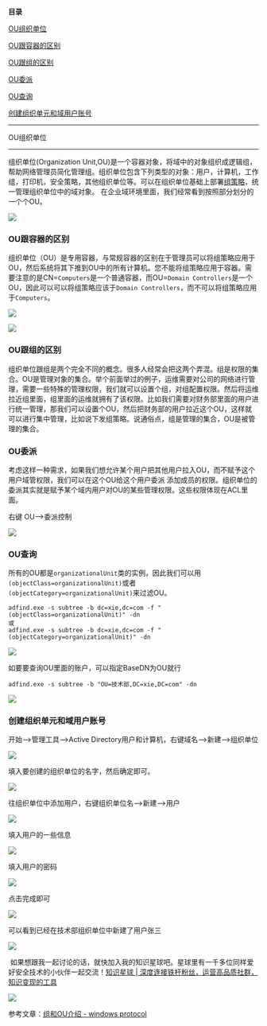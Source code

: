 **目录**

[OU组织单位](#t0 "OU组织单位")

[OU跟容器的区别](#t1 "OU跟容器的区别")

[OU跟组的区别](#t2 "OU跟组的区别")

[OU委派](#t3 "OU委派 ") 

[OU查询](#t4 "OU查询")

[创建组织单元和域用户账号](#t5 "创建组织单元和域用户账号")

* * *

OU组织单位
------

组织单位(Organization Unit,OU)是一个容器对象，将域中的对象组织成逻辑组，帮助网络管理员简化管理组。组织单位包含下列类型的对象：用户，计算机，工作组，打印机，安全策略，其他组织单位等。可以在组织单位基础上部署[组策略](https://so.csdn.net/so/search?q=%E7%BB%84%E7%AD%96%E7%95%A5&spm=1001.2101.3001.7020)，统一管理组织单位中的域对象。 在企业域环境里面，我们经常看到按照部分划分的一个个OU。

![](https://img-blog.csdnimg.cn/20210208214532239.png?x-oss-process=image/watermark,type_ZmFuZ3poZW5naGVpdGk,shadow_10,text_aHR0cHM6Ly9ibG9nLmNzZG4ubmV0L3FxXzM2MTE5MTky,size_16,color_FFFFFF,t_70)

### OU跟容器的区别

组织单位（OU）是专用容器，与常规容器的区别在于管理员可以将组策略应用于OU，然后系统将其下推到OU中的所有计算机。您不能将组策略应用于容器。需要注意的是CN=`Computers`是一个普通容器，而OU=`Domain Controllers`是一个OU，因此可以可以将组策略应该于`Domain Controllers`，而不可以将组策略应用于`Computers`。

![](https://img-blog.csdnimg.cn/20210208214832931.png?x-oss-process=image/watermark,type_ZmFuZ3poZW5naGVpdGk,shadow_10,text_aHR0cHM6Ly9ibG9nLmNzZG4ubmV0L3FxXzM2MTE5MTky,size_16,color_FFFFFF,t_70)

![](https://img-blog.csdnimg.cn/2021020821491021.png?x-oss-process=image/watermark,type_ZmFuZ3poZW5naGVpdGk,shadow_10,text_aHR0cHM6Ly9ibG9nLmNzZG4ubmV0L3FxXzM2MTE5MTky,size_16,color_FFFFFF,t_70)

### OU跟组的区别

组织单位跟组是两个完全不同的概念。很多人经常会把这两个弄混。组是权限的集合。OU是管理对象的集合。举个前面举过的例子，运维需要对公司的网络进行管理，需要一些特殊的管理权限，我们就可以设置个组，对组配置权限。然后将运维拉近组里面，组里面的运维就拥有了该权限。比如我们需要对财务部里面的用户进行统一管理，那我们可以设置个OU，然后把财务部的用户拉近这个OU，这样就可以进行集中管理，比如说下发组策略。说通俗点，组是管理的集合，OU是被管理的集合。

### OU委派 

考虑这样一种需求，如果我们想允许某个用户把其他用户拉入OU，而不赋予这个用户域管权限，我们可以在这个OU给这个用户委派 添加成员的权限。组织单位的委派其实就是赋予某个域内用户对OU的某些管理权限。这些权限体现在ACL里面。

右键 OU——>委派控制

![](https://img-blog.csdnimg.cn/20210208215150862.png?x-oss-process=image/watermark,type_ZmFuZ3poZW5naGVpdGk,shadow_10,text_aHR0cHM6Ly9ibG9nLmNzZG4ubmV0L3FxXzM2MTE5MTky,size_16,color_FFFFFF,t_70)

### OU查询

所有的OU都是`organizationalUnit`类的实例，因此我们可以用`(objectClass=organizationalUnit)`或者`(objectCategory=organizationalUnit)`来过滤OU。

```
adfind.exe -s subtree -b dc=xie,dc=com -f "(objectClass=organizationalUnit)" -dn      
或      
adfind.exe -s subtree -b dc=xie,dc=com -f "(objectCategory=organizationalUnit)" -dn
```


![](https://img-blog.csdnimg.cn/20210208215626479.png?x-oss-process=image/watermark,type_ZmFuZ3poZW5naGVpdGk,shadow_10,text_aHR0cHM6Ly9ibG9nLmNzZG4ubmV0L3FxXzM2MTE5MTky,size_16,color_FFFFFF,t_70)

如要要查询OU里面的账户，可以指定BaseDN为OU就行

```
adfind.exe -s subtree -b "OU=技术部,DC=xie,DC=com" -dn
```


![](https://img-blog.csdnimg.cn/20210208220047491.png?x-oss-process=image/watermark,type_ZmFuZ3poZW5naGVpdGk,shadow_10,text_aHR0cHM6Ly9ibG9nLmNzZG4ubmV0L3FxXzM2MTE5MTky,size_16,color_FFFFFF,t_70)

### 创建组织单元和域用户账号

开始——>管理工具——>Active Directory用户和计算机，右键域名——>新建——>组织单位

![](https://img-blog.csdnimg.cn/20210127231649148.png?x-oss-process=image/watermark,type_ZmFuZ3poZW5naGVpdGk,shadow_10,text_aHR0cHM6Ly9ibG9nLmNzZG4ubmV0L3FxXzM2MTE5MTky,size_16,color_FFFFFF,t_70)

填入要创建的组织单位的名字，然后确定即可。

![](https://img-blog.csdnimg.cn/20210127231735461.png?x-oss-process=image/watermark,type_ZmFuZ3poZW5naGVpdGk,shadow_10,text_aHR0cHM6Ly9ibG9nLmNzZG4ubmV0L3FxXzM2MTE5MTky,size_16,color_FFFFFF,t_70)

往组织单位中添加用户，右键组织单位名——>新建——>用户

![](https://img-blog.csdnimg.cn/20210127231800321.png?x-oss-process=image/watermark,type_ZmFuZ3poZW5naGVpdGk,shadow_10,text_aHR0cHM6Ly9ibG9nLmNzZG4ubmV0L3FxXzM2MTE5MTky,size_16,color_FFFFFF,t_70)

填入用户的一些信息

![](https://img-blog.csdnimg.cn/20210127231928749.png?x-oss-process=image/watermark,type_ZmFuZ3poZW5naGVpdGk,shadow_10,text_aHR0cHM6Ly9ibG9nLmNzZG4ubmV0L3FxXzM2MTE5MTky,size_16,color_FFFFFF,t_70)

填入用户的密码

![](https://img-blog.csdnimg.cn/20210127231958897.png?x-oss-process=image/watermark,type_ZmFuZ3poZW5naGVpdGk,shadow_10,text_aHR0cHM6Ly9ibG9nLmNzZG4ubmV0L3FxXzM2MTE5MTky,size_16,color_FFFFFF,t_70)

点击完成即可

![](https://img-blog.csdnimg.cn/20210127232014135.png?x-oss-process=image/watermark,type_ZmFuZ3poZW5naGVpdGk,shadow_10,text_aHR0cHM6Ly9ibG9nLmNzZG4ubmV0L3FxXzM2MTE5MTky,size_16,color_FFFFFF,t_70)

可以看到已经在技术部组织单位中新建了用户张三

![](https://img-blog.csdnimg.cn/20210127232034183.png?x-oss-process=image/watermark,type_ZmFuZ3poZW5naGVpdGk,shadow_10,text_aHR0cHM6Ly9ibG9nLmNzZG4ubmV0L3FxXzM2MTE5MTky,size_16,color_FFFFFF,t_70)

 如果想跟我一起讨论的话，就快加入我的知识星球吧。星球里有一千多位同样爱好安全技术的小伙伴一起交流！[知识星球 | 深度连接铁杆粉丝，运营高品质社群，知识变现的工具](https://wx.zsxq.com/dweb2/index/group/88514121251242 "知识星球 | 深度连接铁杆粉丝，运营高品质社群，知识变现的工具")

![](https://img-blog.csdnimg.cn/1219ed79e9ed449d85d27b732cda5ea6.jpg)

参考文章：[组和OU介绍 - windows protocol](https://daiker.gitbook.io/windows-protocol/ldap-pian/9#1-zu-jie-shao "组和OU介绍 - windows  protocol")